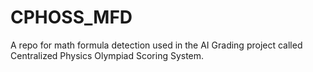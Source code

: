 # CPHOSS_MFD
A repo for math formula detection used in the AI Grading project called Centralized Physics Olympiad Scoring System.
